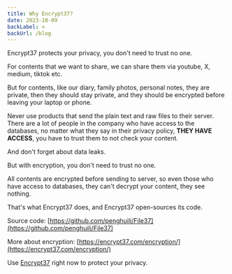 ```yaml
---
title: Why Encrypt37?
date: 2023-10-09
backLabel: <
backUrl: /blog
---
```


Encrypt37 protects your privacy, you don't need to trust no one.

For contents that we want to share, we can share them via youtube, X, medium, tiktok etc.

But for contents, like our diary, family photos, personal notes, they are private, then they should stay private, and they should be encrypted before leaving your laptop or phone.

Never use products that send the plain text and raw files to their server. There are a lot of people in the company who have access to the databases, no matter what they say in their privacy policy, **THEY HAVE ACCESS**, you have to trust them to not check your content.

And don't forget about data leaks.

But with encryption, you don't need to trust no one.

All contents are encrypted before sending to server, so even those who have access to databases, they can't decrypt your content, they see nothing.

That's what Encrypt37 does, and Encrypt37 open-sources its code.

Source code: [https://github.com/penghuili/File37](https://github.com/penghuili/File37)

More about encryption: [https://encrypt37.com/encryption/](https://encrypt37.com/encryption/)

Use [Encrypt37](https://app.encrypt37.com/) right now to protect your privacy.
